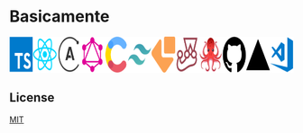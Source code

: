 # Basicamente

<div style="display: inline-flex;">
  <a href="https://www.typescriptlang.org/" rel="noreferrer" target="_blank">
    <img src="https://github.com/WallQ/Basicamente/blob/master/docs/tech/TypeScript.png?raw=true" alt="TypeScript" width="64" height="64" />
  </a>
  <a href="https://reactjs.org/" rel="noreferrer" target="_blank">
    <img src="https://github.com/WallQ/Basicamente/blob/master/docs/tech/React.png?raw=true" alt="React" width="64" height="64" />
  </a>
  <a href="https://www.apollographql.com/" rel="noreferrer" target="_blank">
    <img src="https://github.com/WallQ/Basicamente/blob/master/docs/tech/Apollo.png?raw=true" alt="Apollo" width="64" height="64" />
  </a>
  <a href="https://graphql.org/" rel="noreferrer" target="_blank">
    <img src="https://github.com/WallQ/Basicamente/blob/master/docs/tech/GraphQL.png?raw=true" alt="GraphQL" width="64" height="64" />
  </a>
  <a href="https://www.contentful.com/" rel="noreferrer" target="_blank">
    <img src="https://github.com/WallQ/Basicamente/blob/master/docs/tech/Contentful.png?raw=true" alt="Contentful" width="64" height="64" />
  </a>
  <a href="https://tailwindcss.com/" rel="noreferrer" target="_blank">
    <img src="https://github.com/WallQ/Basicamente/blob/master/docs/tech/TailwindCSS.png?raw=true" alt="Tailwind CSS" width="64" height="64" />
  </a>
  <a href="https://www.emailjs.com/" rel="noreferrer" target="_blank">
    <img src="https://github.com/WallQ/Basicamente/blob/master/docs/tech/EmailJS.png?raw=true" alt="EmailJS" width="64" height="64" />
  </a>
  <a href="https://jestjs.io/" rel="noreferrer" target="_blank">
    <img src="https://github.com/WallQ/Basicamente/blob/master/docs/tech/Jest.png?raw=true" alt="Jest" width="64" height="64" />
  </a>
  <a href="https://testing-library.com/" rel="noreferrer" target="_blank">
    <img src="https://github.com/WallQ/Basicamente/blob/master/docs/tech/ReactTestingLibrary.png?raw=true" alt="React Testing Library" width="64" height="64" />
  </a>
  <a href="https://github.com/" rel="noreferrer" target="_blank">
    <img src="https://github.com/WallQ/Basicamente/blob/master/docs/tech/GitHub.png?raw=true" alt="GitHub" width="64" height="64" />
  </a>
  <a href="https://vercel.com/" rel="noreferrer" target="_blank">
    <img src="https://github.com/WallQ/Basicamente/blob/master/docs/tech/Vercel.png?raw=true" alt="Vercel" width="64" height="64" />
  </a>
  <a href="https://code.visualstudio.com/" rel="noreferrer" target="_blank">
    <img src="https://github.com/WallQ/Basicamente/blob/master/docs/tech/VisualStudioCode.png?raw=true" alt="Visual Studio Code" width="64" height="64" />
   </a>
</div>

## License

[MIT](https://github.com/WallQ/Basicamente/blob/master/LICENSE)

